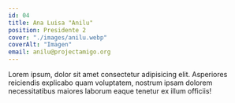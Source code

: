 ```yaml
---
id: 04
title: Ana Luisa "Anilu"
position: Presidente 2
cover: "./images/anilu.webp"
coverAlt: "Imagen"
email: anilu@projectamigo.org
---
```


Lorem ipsum, dolor sit amet consectetur adipisicing elit. Asperiores
reiciendis explicabo quam voluptatem, nostrum ipsam dolorem necessitatibus
maiores laborum eaque tenetur ex illum officiis!
